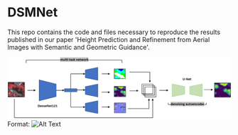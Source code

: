 # DSMNet
This repo contains the code and files necessary to reproduce the results published in our paper 'Height Prediction and Refinement from Aerial Images with Semantic and Geometric Guidance'.

![GitHub Logo](/images/fullnet.png)
Format: ![Alt Text](url)


